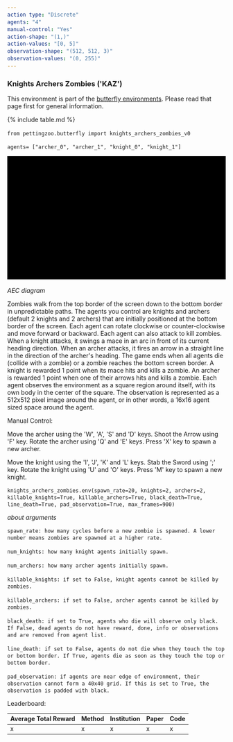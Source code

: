 ```yaml
---
action type: "Discrete"
agents: "4"
manual-control: "Yes"
action-shape: "(1,)"
action-values: "[0, 5]"
observation-shape: "(512, 512, 3)"
observation-values: "(0, 255)"
---
```


### Knights Archers Zombies ('KAZ')

This environment is part of the [butterfly environments](../butterfly). Please read that page first for general information.

{% include table.md %}


`from pettingzoo.butterfly import knights_archers_zombies_v0`

`agents= ["archer_0", "archer_1", "knight_0", "knight_1"]`

![](butterfly_knights_archers_zombies.gif)

*AEC diagram*

Zombies walk from the top border of the screen down to the bottom border in unpredictable paths. The agents you control are knights and archers (default 2 knights and 2 archers) that are initially positioned at the bottom border of the screen. Each agent can rotate clockwise or counter-clockwise and move forward or backward. Each agent can also attack to kill zombies. When a knight attacks, it swings a mace in an arc in front of its current heading direction. When an archer attacks, it fires an arrow in a straight line in the direction of the archer's heading. The game ends when all agents die (collide with a zombie) or a zombie reaches the bottom screen border. A knight is rewarded 1 point when its mace hits and kills a zombie. An archer is rewarded 1 point when one of their arrows hits and kills a zombie. Each agent observes the environment as a square region around itself, with its own body in the center of the square. The observation is represented as a 512x512 pixel image around the agent, or in other words, a 16x16 agent sized space around the agent.

Manual Control:

Move the archer using the 'W', 'A', 'S' and 'D' keys. Shoot the Arrow using 'F' key. Rotate the archer using 'Q' and 'E' keys.
Press 'X' key to spawn a new archer.

Move the knight using the 'I', 'J', 'K' and 'L' keys. Stab the Sword using ';' key. Rotate the knight using 'U' and 'O' keys.
Press 'M' key to spawn a new knight.


```
knights_archers_zombies.env(spawn_rate=20, knights=2, archers=2,
killable_knights=True, killable_archers=True, black_death=True, line_death=True, pad_observation=True, max_frames=900)
```

*about arguments*

```
spawn_rate: how many cycles before a new zombie is spawned. A lower number means zombies are spawned at a higher rate.

num_knights: how many knight agents initially spawn.

num_archers: how many archer agents initially spawn.

killable_knights: if set to False, knight agents cannot be killed by zombies.

killable_archers: if set to False, archer agents cannot be killed by zombies.

black_death: if set to True, agents who die will observe only black. If False, dead agents do not have reward, done, info or observations and are removed from agent list.

line_death: if set to False, agents do not die when they touch the top or bottom border. If True, agents die as soon as they touch the top or bottom border.

pad_observation: if agents are near edge of environment, their observation cannot form a 40x40 grid. If this is set to True, the observation is padded with black.
```

Leaderboard:

| Average Total Reward | Method | Institution | Paper | Code |
|----------------------|--------|-------------|-------|------|
| x                    | x      | x           | x     | x    |
